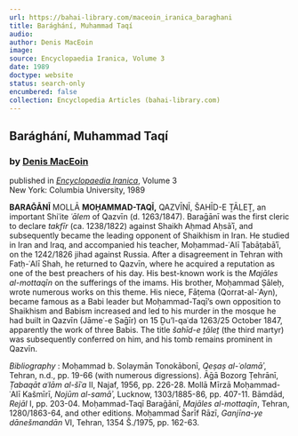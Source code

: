 ```yaml
---
url: https://bahai-library.com/maceoin_iranica_baraghani
title: Barághání, Muhammad Taqí
audio: 
author: Denis MacEoin
image: 
source: Encyclopaedia Iranica, Volume 3
date: 1989
doctype: website
status: search-only
encumbered: false
collection: Encyclopedia Articles (bahai-library.com)
---
```



## Barághání, Muhammad Taqí

### by [Denis MacEoin](https://bahai-library.com/author/Denis+MacEoin)

published in [_Encyclopaedia Iranica_](https://bahai-library.com/series/Encyclopaedia%20Iranica), Volume 3  
New York: Columbia University, 1989


**BARAḠĀNĪ** MOLLĀ **MOḤAMMAD-TAQĪ,** QAZVĪNĪ, ŠAHĪD-E ṮĀLEṮ, an important Shiʿite _ʿālem_ of Qazvīn (d. 1263/1847). Baraḡānī was the first cleric to declare _takfīr_ (ca. 1238/1822) against Shaikh Aḥmad Aḥsāʾī, and subsequently became the leading opponent of Shaikhism in Iran. He studied in Iran and Iraq, and accompanied his teacher, Moḥammad-ʿAlī Ṭabāṭabāʾī, on the 1242/1826 jihad against Russia. After a disagreement in Tehran with Fatḥ-ʿAlī Shah, he returned to Qazvīn, where he acquired a reputation as one of the best preachers of his day. His best-known work is the _Majāles al-mottaqīn_ on the sufferings of the imams. His brother, Moḥammad Ṣāleḥ, wrote numerous works on this theme. His niece, Fāṭema (Qorrat-al-ʿAyn), became famous as a Babi leader but Moḥammad-Taqī’s own opposition to Shaikhism and Babism increased and led to his murder in the mosque he had built in Qazvīn (Jāmeʿ-e Ṣaḡīr) on 15 Ḏu’l-qaʿda 1263/25 October 1847, apparently the work of three Babis. The title _šahīd-e ṯāleṯ_ (the third martyr) was subsequently conferred on him, and his tomb remains prominent in Qazvīn.

_Bibliography_ : Moḥammad b. Solaymān Tonokābonī, _Qeṣaṣ al-ʿolamāʾ_, Tehran, n.d., pp. 19-66 (with numerous digressions). Āḡā Bozorg Ṭehrānī, _Ṭabaqāt aʿlām al-šīʿa_ II, Najaf, 1956, pp. 226-28. Mollā Mīrzā Moḥammad-ʿAlī Kašmīrī, _Nojūm al-samāʾ_, Lucknow, 1303/1885-86, pp. 407-11. Bāmdād, _Rejāl_ I, pp. 203-04. Moḥammad-Taqī Baraḡānī, _Majāles al-mottaqīn_, Tehran, 1280/1863-64, and other editions. Moḥammad Šarīf Rāzī, _Ganjīna-ye dānešmandān_ VI, Tehran, 1354 Š./1975, pp. 162-63.